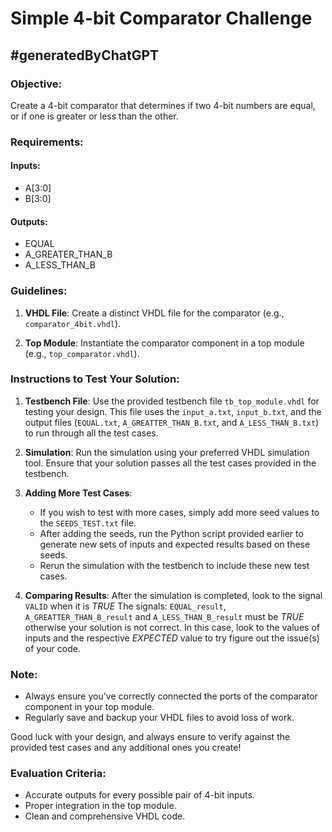 # Simple 4-bit Comparator Challenge
## #generatedByChatGPT

### Objective:
Create a 4-bit comparator that determines if two 4-bit numbers are equal, or if one is greater or less than the other.

### Requirements:
#### Inputs:
- A[3:0]
- B[3:0]
  
#### Outputs:
- EQUAL
- A_GREATER_THAN_B
- A_LESS_THAN_B

### Guidelines:

1. **VHDL File**: Create a distinct VHDL file for the comparator (e.g., `comparator_4bit.vhdl`).

2. **Top Module**: Instantiate the comparator component in a top module (e.g., `top_comparator.vhdl`).

### Instructions to Test Your Solution:

1. **Testbench File**: Use the provided testbench file `tb_top_module.vhdl` for testing your design. This file uses the `input_a.txt`, `input_b.txt`, and the output files (`EQUAL.txt`, `A_GREATTER_THAN_B.txt`, and `A_LESS_THAN_B.txt`) to run through all the test cases.

2. **Simulation**: Run the simulation using your preferred VHDL simulation tool. Ensure that your solution passes all the test cases provided in the testbench.

3. **Adding More Test Cases**:
   - If you wish to test with more cases, simply add more seed values to the `SEEDS_TEST.txt` file. 
   - After adding the seeds, run the Python script provided earlier to generate new sets of inputs and expected results based on these seeds.
   - Rerun the simulation with the testbench to include these new test cases.

4. **Comparing Results**: After the simulation is completed, look to the signal `VALID` when it is *TRUE* The signals: `EQUAL_result`, `A_GREATTER_THAN_B_result` and `A_LESS_THAN_B_result` must be *TRUE* otherwise your solution is not correct. In this case, look to the values of inputs and the respective _EXPECTED_ value to try figure out the issue(s) of your code.

### Note:
- Always ensure you've correctly connected the ports of the comparator component in your top module.
- Regularly save and backup your VHDL files to avoid loss of work.

Good luck with your design, and always ensure to verify against the provided test cases and any additional ones you create!


### Evaluation Criteria:
- Accurate outputs for every possible pair of 4-bit inputs.
- Proper integration in the top module.
- Clean and comprehensive VHDL code.
